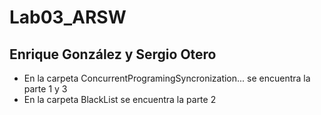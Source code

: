 # Lab03_ARSW
## Enrique González y Sergio Otero
 - En la carpeta ConcurrentProgramingSyncronization... se encuentra la parte 1 y 3
 - En la carpeta BlackList se encuentra la parte 2
